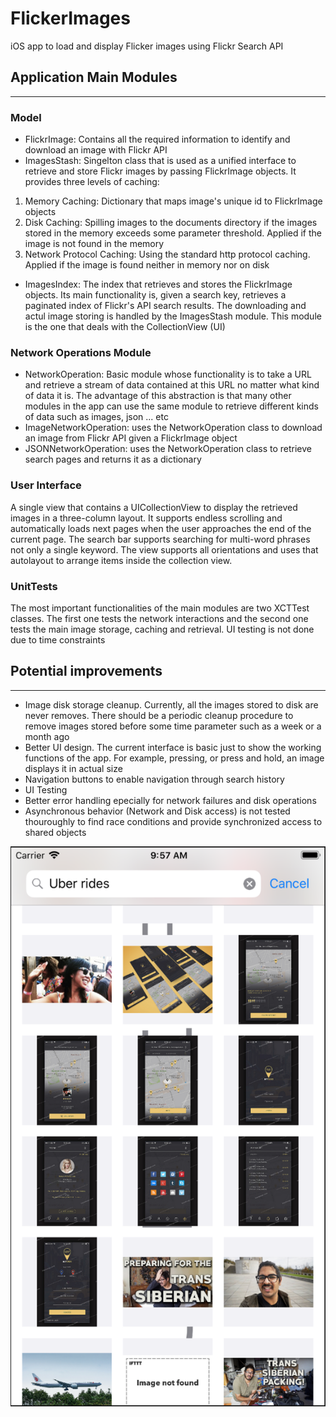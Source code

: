 # FlickerImages
iOS app to load and display Flicker images using Flickr Search API

## Application Main Modules
---

### Model

* FlickrImage: Contains all the required information to identify and download an image with Flickr API
* ImagesStash: Singelton class that is used as a unified interface to retrieve and store Flickr images by passing FlickrImage objects. It provides three levels of caching:
 1. Memory Caching: Dictionary that maps image's unique id to FlickrImage objects
 2. Disk Caching: Spilling images to the documents directory if the images stored in the memory exceeds some parameter threshold. Applied if the image is not found in the memory
 3. Network Protocol Caching: Using the standard http protocol caching. Applied if the image is found neither in memory nor on disk
* ImagesIndex: The index that retrieves and stores the FlickrImage objects. Its main functionality is, given a search key, retrieves a paginated index of Flickr's API search results. The downloading and actul image storing is handled by the ImagesStash module. This module is the one that deals with the CollectionView (UI)

### Network Operations Module

* NetworkOperation: Basic module whose functionality is to take a URL and retrieve a stream of data contained at this URL no matter what kind of data it is. The advantage of this abstraction is that many other modules in the app can use the same module to retrieve different kinds of data such as images, json ... etc
* ImageNetworkOperation: uses the NetworkOperation class to download an image from Flickr API given a FlickrImage object
* JSONNetworkOperation: uses the NetworkOperation class to retrieve search pages and returns it as a dictionary

### User Interface

A single view that contains a UICollectionView to display the retrieved images in a three-column layout. It supports endless scrolling and automatically loads next pages when the user approaches the end of the current page. The search bar supports searching for multi-word phrases not only a single keyword. The view supports all orientations and uses that autolayout to arrange items inside the collection view.

### UnitTests

The most important functionalities of the main modules are two XCTTest classes. The first one tests the network interactions and the second one tests the main image storage, caching and retrieval. UI testing is not done due to time constraints

## Potential improvements
---

* Image disk storage cleanup. Currently, all the images stored to disk are never removes. There should be a periodic cleanup procedure to remove images stored before some time parameter such as a week or a month ago
* Better UI design. The current interface is basic just to show the working functions of the app. For example, pressing, or press and hold, an image displays it in actual size
* Navigation buttons to enable navigation through search history
* UI Testing
* Better error handling epecially for network failures and disk operations
* Asynchronous behavior (Network and Disk access) is not tested thouroughly to find race conditions and provide synchronized access to shared objects

![Screenshot 1](screenshot1.png)